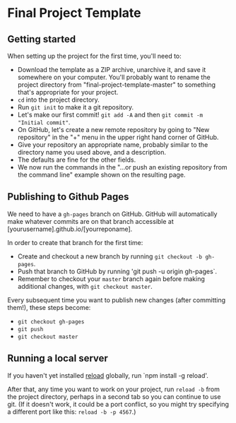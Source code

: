 # Final Project Template

## Getting started

When setting up the project for the first time, you'll need to:

* Download the template as a ZIP archive, unarchive it, and save it somewhere on your computer. You'll probably want to rename the project directory from "final-project-template-master" to something that's appropriate for your project.
* `cd` into the project directory.
* Run `git init` to make it a git repository.
* Let's make our first commit! `git add -A` and then `git commit -m "Initial commit"`.
* On GitHub, let's create a new remote repository by going to "New repository" in the "+" menu in the upper right hand corner of GitHub.
* Give your repository an appropriate name, probably similar to the directory name you used above, and a description.
* The defaults are fine for the other fields.
* We now run the commands in the "...or push an existing repository from the command line" example shown on the resulting page.

## Publishing to Github Pages

We need to have a `gh-pages` branch on GitHub. GitHub will automatically make whatever commits are on that branch accessible at [yourusername].github.io/[yourreponame].

In order to create that branch for the first time:

* Create and checkout a new branch by running `git checkout -b gh-pages`.
* Push that branch to GitHub by running 'git push -u origin gh-pages`.
* Remember to checkout your `master` branch again before making additional changes, with `git checkout master`.

Every subsequent time you want to publish new changes (after committing them!), these steps become:

* `git checkout gh-pages`
* `git push`
* `git checkout master`

## Running a local server

If you haven't yet installed [reload](https://www.npmjs.com/package/reload) globally, run `npm install -g reload'.

After that, any time you want to work on your project, run `reload -b` from the project directory, perhaps in a second tab so you can continue to use git. (If it doesn't work, it could be a port conflict, so you might try specifying a different port like this: `reload -b -p 4567`.)
